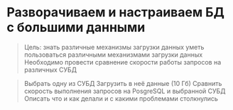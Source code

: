 # Разворачиваем и настраиваем БД с большими данными

>Цель:
>знать различные механизмы загрузки данных
>уметь пользоваться различными механизмами загрузки данных
>Необходимо провести сравнение скорости работы 
>запросов на различных СУБД

>Выбрать одну из СУБД
>Загрузить в неё данные (10 Гб)
>Сравнить скорость выполнения запросов на PosgreSQL и выбранной СУБД
>Описать что и как делали и с какими проблемами столкнулись
